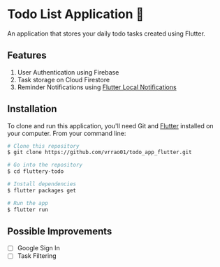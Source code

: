 # Todo List Application 📃
An application that stores your daily todo tasks created using Flutter. 

## Features
1. User Authentication using Firebase
2. Task storage on Cloud Firestore
3. Reminder Notifications using [Flutter Local Notifications](https://pub.dev/packages/flutter_local_notifications/changelog)

## Installation 
To clone and run this application, you'll need Git and [Flutter](https://flutter.dev/docs/get-started/install) installed on your computer. From your command line:
```bash
# Clone this repository
$ git clone https://github.com/vrrao01/todo_app_flutter.git

# Go into the repository
$ cd fluttery-todo

# Install dependencies
$ flutter packages get

# Run the app
$ flutter run
```

## Possible Improvements
- [ ] Google Sign In
- [ ] Task Filtering
